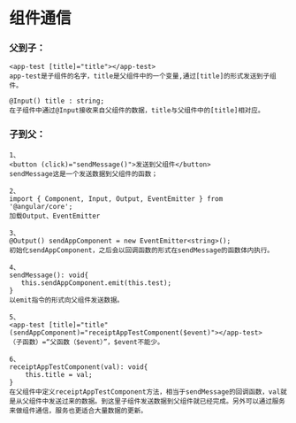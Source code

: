 # 组件通信

### 父到子：

    <app-test [title]="title"></app-test>
    app-test是子组件的名字，title是父组件中的一个变量,通过[title]的形式发送到子组件。
    
    @Input() title : string;
    在子组件中通过@Input接收来自父组件的数据，title与父组件中的[title]相对应。
    
    
### 子到父：
    
    1、
    <button (click)="sendMessage()">发送到父组件</button>
    sendMessage这是一个发送数据到父组件的函数；

    2、
    import { Component, Input, Output, EventEmitter } from '@angular/core';
    加载Output、EventEmitter
    
    3、
    @Output() sendAppComponent = new EventEmitter<string>();
    初始化sendAppComponent，之后会以回调函数的形式在sendMessage的函数体内执行。
    
    4、
    sendMessage(): void{
       this.sendAppComponent.emit(this.test);
    }
    以emit指令的形式向父组件发送数据。
    
    5、
    <app-test [title]="title" (sendAppComponent)="receiptAppTestComponent($event)"></app-test>
    （子函数）=“父函数（$event）”，$event不能少。
        
    6、
    receiptAppTestComponent(val): void{
        this.title = val;
    }
    在父组件中定义receiptAppTestComponent方法，相当于sendMessage的回调函数，val就是从父组件中发送过来的数据。到这里子组件发送数据到父组件就已经完成。另外可以通过服务来做组件通信，服务也更适合大量数据的更新。
    
    
